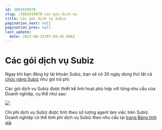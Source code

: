```yaml
---
id: 1081919878
slug: /1081919878-cac-goi-dich-vu
title: Các gói dịch vụ Subiz
pagination_next: null
pagination_prev: null
last_update:
  date: 2023-08-25T07:09:45.606Z
---
```


# Các gói dịch vụ Subiz




Ngay khi bạn đăng ký tài khoản Subiz, bạn sẽ có 30 ngày dùng thử tất cả [chức năng Subiz](https://subiz.com.vn/docs/352944605-bang-tinh-nang-subiz) như gói trả phí.



Các gói dịch vụ Subiz được thiết kế linh hoạt phù hợp với từng nhu cầu của Doanh nghiệp, cụ thể như sau:




![](https://vcdn.subiz-cdn.com/file/9ff97fe840597fc1e03c076ce5659dad7cd1e1e225ee58d0b299616bc411820b_acpxkgumifuoofoosble)




Chi phí dịch vụ Subiz được tính theo số lượng agent làm việc trên Subiz. Doanh nghiệp có thể tính phí dịch vụ Subiz theo nhu cầu tại [trang Bảng tính giá](https://subiz.com.vn/vi/calculator.html).